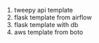 1) tweepy api template
2) flask template from airflow
3) flask template with db
4) aws template from boto 

